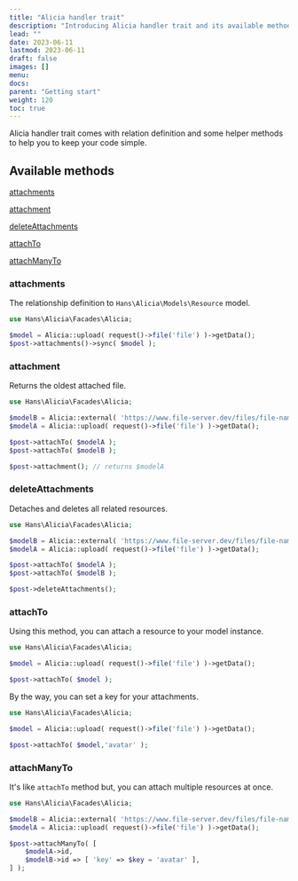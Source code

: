 ```yaml
---
title: "Alicia handler trait"
description: "Introducing Alicia handler trait and its available methods."
lead: ""
date: 2023-06-11
lastmod: 2023-06-11
draft: false
images: []
menu:
docs:
parent: "Getting start"
weight: 120
toc: true
---
```


Alicia handler trait comes with relation definition and some helper methods to help you to keep your code simple.

## Available methods

<div class="methods-container">


<div class="method">

[attachments](#attachments)
</div>

<div class="method">

[attachment](#attachment)
</div>

<div class="method">

[deleteAttachments](#deleteAttachments)
</div>

<div class="method">

[attachTo](#attachTo)
</div>

<div class="method">

[attachManyTo](#attachManyTo)
</div>


</div>

### attachments

The relationship definition to `Hans\Alicia\Models\Resource` model.

```php
use Hans\Alicia\Facades\Alicia;

$model = Alicia::upload( request()->file('file') )->getData();
$post->attachments()->sync( $model );
```

### attachment

Returns the oldest attached file.

```php
use Hans\Alicia\Facades\Alicia;

$modelB = Alicia::external( 'https://www.file-server.dev/files/file-name.extension' )->getData();
$modelA = Alicia::upload( request()->file('file') )->getData();

$post->attachTo( $modelA );
$post->attachTo( $modelB );

$post->attachment(); // returns $modelA
```

### deleteAttachments

Detaches and deletes all related resources.

```php
use Hans\Alicia\Facades\Alicia;

$modelB = Alicia::external( 'https://www.file-server.dev/files/file-name.extension' )->getData();
$modelA = Alicia::upload( request()->file('file') )->getData();

$post->attachTo( $modelA );
$post->attachTo( $modelB );

$post->deleteAttachments();
```

### attachTo

Using this method, you can attach a resource to your model instance.

```php
use Hans\Alicia\Facades\Alicia;

$model = Alicia::upload( request()->file('file') )->getData();

$post->attachTo( $model );
```

By the way, you can set a key for your attachments.

```php
use Hans\Alicia\Facades\Alicia;

$model = Alicia::upload( request()->file('file') )->getData();

$post->attachTo( $model,'avatar' );
```

### attachManyTo

It's like `attachTo` method but, you can attach multiple resources at once.

```php
use Hans\Alicia\Facades\Alicia;

$modelB = Alicia::external( 'https://www.file-server.dev/files/file-name.extension' )->getData();
$modelA = Alicia::upload( request()->file('file') )->getData();

$post->attachManyTo( [
    $modelA->id,
    $modelB->id => [ 'key' => $key = 'avatar' ],
] );
```
